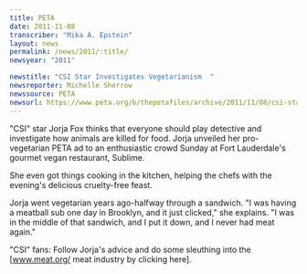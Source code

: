 ```yaml
---
title: PETA
date: 2011-11-08
transcriber: "Mika A. Epstein"
layout: news
permalink: /news/2011/:title/
newsyear: "2011"

newstitle: "CSI Star Investigates Vegetarianism  "
newsreporter: Michelle Sherrow
newssource: PETA
newsurl: https://www.peta.org/b/thepetafiles/archive/2011/11/08/csi-star-investigates-vegetarianism-at-sublime.aspx
---
```


"CSI" star Jorja Fox thinks that everyone should play detective and investigate how animals are killed for food. Jorja unveiled her pro-vegetarian PETA ad to an enthusiastic crowd Sunday at Fort Lauderdale's gourmet vegan restaurant, Sublime.

She even got things cooking in the kitchen, helping the chefs with the evening's delicious cruelty-free feast.

Jorja went vegetarian years ago-halfway through a sandwich. "I was having a meatball sub one day in Brooklyn, and it just clicked," she explains. "I was in the middle of that sandwich, and I put it down, and I never had meat again."

"CSI" fans: Follow Jorja's advice and do some sleuthing into the [www.meat.org/ meat industry by clicking here].
